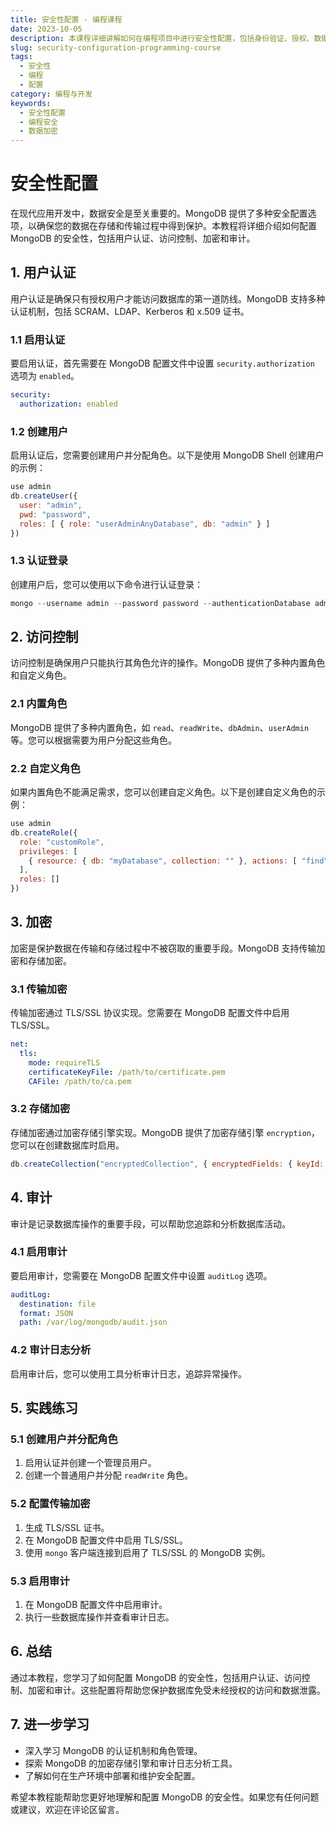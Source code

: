 ```yaml
---
title: 安全性配置 - 编程课程
date: 2023-10-05
description: 本课程详细讲解如何在编程项目中进行安全性配置，包括身份验证、授权、数据加密和安全审计等关键技术。
slug: security-configuration-programming-course
tags:
  - 安全性
  - 编程
  - 配置
category: 编程与开发
keywords:
  - 安全性配置
  - 编程安全
  - 数据加密
---
```


# 安全性配置

在现代应用开发中，数据安全是至关重要的。MongoDB 提供了多种安全配置选项，以确保您的数据在存储和传输过程中得到保护。本教程将详细介绍如何配置 MongoDB 的安全性，包括用户认证、访问控制、加密和审计。

## 1. 用户认证

用户认证是确保只有授权用户才能访问数据库的第一道防线。MongoDB 支持多种认证机制，包括 SCRAM、LDAP、Kerberos 和 x.509 证书。

### 1.1 启用认证

要启用认证，首先需要在 MongoDB 配置文件中设置 `security.authorization` 选项为 `enabled`。

```yaml
security:
  authorization: enabled
```

### 1.2 创建用户

启用认证后，您需要创建用户并分配角色。以下是使用 MongoDB Shell 创建用户的示例：

```javascript
use admin
db.createUser({
  user: "admin",
  pwd: "password",
  roles: [ { role: "userAdminAnyDatabase", db: "admin" } ]
})
```

### 1.3 认证登录

创建用户后，您可以使用以下命令进行认证登录：

```javascript
mongo --username admin --password password --authenticationDatabase admin
```

## 2. 访问控制

访问控制是确保用户只能执行其角色允许的操作。MongoDB 提供了多种内置角色和自定义角色。

### 2.1 内置角色

MongoDB 提供了多种内置角色，如 `read`、`readWrite`、`dbAdmin`、`userAdmin` 等。您可以根据需要为用户分配这些角色。

### 2.2 自定义角色

如果内置角色不能满足需求，您可以创建自定义角色。以下是创建自定义角色的示例：

```javascript
use admin
db.createRole({
  role: "customRole",
  privileges: [
    { resource: { db: "myDatabase", collection: "" }, actions: [ "find", "update" ] }
  ],
  roles: []
})
```

## 3. 加密

加密是保护数据在传输和存储过程中不被窃取的重要手段。MongoDB 支持传输加密和存储加密。

### 3.1 传输加密

传输加密通过 TLS/SSL 协议实现。您需要在 MongoDB 配置文件中启用 TLS/SSL。

```yaml
net:
  tls:
    mode: requireTLS
    certificateKeyFile: /path/to/certificate.pem
    CAFile: /path/to/ca.pem
```

### 3.2 存储加密

存储加密通过加密存储引擎实现。MongoDB 提供了加密存储引擎 `encryption`，您可以在创建数据库时启用。

```javascript
db.createCollection("encryptedCollection", { encryptedFields: { keyId: UUID("..."), algorithm: "AEAD_AES_256_CBC_HMAC_SHA_512-Deterministic") } })
```

## 4. 审计

审计是记录数据库操作的重要手段，可以帮助您追踪和分析数据库活动。

### 4.1 启用审计

要启用审计，您需要在 MongoDB 配置文件中设置 `auditLog` 选项。

```yaml
auditLog:
  destination: file
  format: JSON
  path: /var/log/mongodb/audit.json
```

### 4.2 审计日志分析

启用审计后，您可以使用工具分析审计日志，追踪异常操作。

## 5. 实践练习

### 5.1 创建用户并分配角色

1. 启用认证并创建一个管理员用户。
2. 创建一个普通用户并分配 `readWrite` 角色。

### 5.2 配置传输加密

1. 生成 TLS/SSL 证书。
2. 在 MongoDB 配置文件中启用 TLS/SSL。
3. 使用 `mongo` 客户端连接到启用了 TLS/SSL 的 MongoDB 实例。

### 5.3 启用审计

1. 在 MongoDB 配置文件中启用审计。
2. 执行一些数据库操作并查看审计日志。

## 6. 总结

通过本教程，您学习了如何配置 MongoDB 的安全性，包括用户认证、访问控制、加密和审计。这些配置将帮助您保护数据库免受未经授权的访问和数据泄露。

## 7. 进一步学习

- 深入学习 MongoDB 的认证机制和角色管理。
- 探索 MongoDB 的加密存储引擎和审计日志分析工具。
- 了解如何在生产环境中部署和维护安全配置。

希望本教程能帮助您更好地理解和配置 MongoDB 的安全性。如果您有任何问题或建议，欢迎在评论区留言。